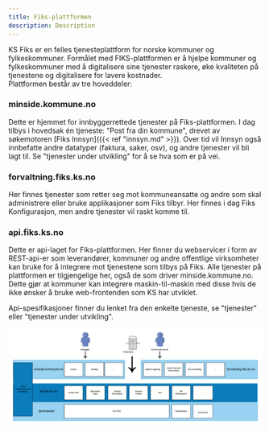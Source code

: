 ```yaml
---
title: Fiks-plattformen
description: Description
---
```


KS Fiks er en felles tjenesteplattform for norske kommuner og fylkeskommuner. Formålet med FIKS-plattformen er å hjelpe kommuner og fylkeskommuner med å digitalisere sine tjenester raskere, øke kvaliteten på tjenestene og digitalisere for lavere kostnader.  
Plattformen består av tre hoveddeler:

### minside.kommune.no
Dette er hjemmet for innbyggerrettede tjenester på Fiks-plattformen. I dag tilbys i hovedsak én tjeneste: "Post fra din kommune", drevet av søkemotoren [Fiks Innsyn]({{< ref "innsyn.md" >}}). Over tid vil Innsyn også innbefatte andre datatyper (faktura, saker, osv), og andre tjenester vil bli lagt til. Se "tjenester under utvikling" for å se hva som er på vei. 

### forvaltning.fiks.ks.no
Her finnes tjenester som retter seg mot kommuneansatte og andre som skal administrere eller bruke applikasjoner som Fiks tilbyr. Her finnes i dag Fiks Konfigurasjon, men andre tjenester vil raskt komme til.

### api.fiks.ks.no
Dette er api-laget for Fiks-plattformen. Her finner du webservicer i form av REST-api-er som leverandører, kommuner og andre offentlige virksomheter kan bruke for å integrere mot tjenestene som tilbys på Fiks. Alle tjenester på plattformen er tilgjengelige her, også de som driver minside.kommune.no. Dette gjør at kommuner kan integrere maskin-til-maskin med disse hvis de ikke ønsker å bruke web-frontenden som KS har utviklet.

Api-spesifikasjoner finner du lenket fra den enkelte tjeneste, se "tjenester" eller "tjenester under utvikling".


![fiks oversikt](images/fiks_diagram.png "Fiks oversikt")




